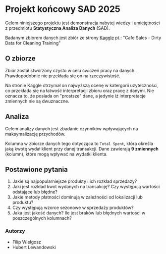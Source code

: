 # Projekt końcowy SAD 2025

Celem niniejszego projektu jest demonstracja nabytej wiedzy i umiejętności z przedmiotu **Statystyczna Analiza Danych** (SAD).

Badanym zbiorem danych jest zbiór ze strony [Kaggle](https://www.kaggle.com/datasets/ahmedmohamed2003/cafe-sales-dirty-data-for-cleaning-training) pt.: "Cafe Sales - Dirty Data for Cleaning Training"

## O zbiorze

Zbiór został stworzony czysto w celu ćwiczeń pracy na danych. Prawdopodobnie nie przekłada się on na rzeczywistość.

Na stronie Kaggle otrzymał on najwyższą ocenę w katergorii użyteczności, co przekłada się na łatwość interpretacji zbioru oraz pracę z danymi. Nie oznacza to, że posiada on "prostsze" dane, a jedynie iż interpretacje zmiennych nie są dwuznaczne.

## Analiza

Celem analizy danych jest zbadanie czynników wpływających na maksymalizację przychodów.

Kolumna w zbiorze danych tego dotycząca to `Total Spent`, która określa jaką kwotę wydał klient przy danej transakcji. Dane zawierają **9 zmiennych** (kolumn), które mogą wpływać na wydatki klienta.

## Postawione pytania

1. Jakie są najpopularniejsze produkty i ich rozkład sprzedaży?
2. Jaki jest rozkład kwot wydanych na transakcję? Czy występują wartości odstające lub błędne?
3. Jakie metody płatności dominują w zależności od lokalizacji lub produktu?
4. Czy występują wzorce sezonowe w sprzedaży produktów?
5. Jaka jest jakość danych? Ile jest braków lub błędnych wartości w poszczególnych kolumnach?

### Autorzy

- Filip Wielgosz
- Hubert Lewandowski
